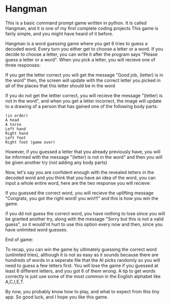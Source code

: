 # Hangman
This is a basic command prompt game written in python. It is called Hangman, and it is one of my first complete coding projects
This game is fairly simple, and you might have heard of it before.


Hangman is a word guessing game where you get 6 tries to guess a decoded word. Every turn you either get to choose a letter or a word.
If you decide to choose a letter, you can write it after the program says "Please guess a letter or a word".
When you pick a letter, you will recieve one of three responses:


  If you get the letter correct you will get the message "Good job, (letter) is in the word"
  then, the screen will update with the correct letter you picked in all of the places that this letter 
  should be in the word


  If you do not get the lettter correct, you will recieve the message "(letter) is not in the word",
  and when you get a letter incorrect, the image will update to a drawing of a person that has gained
  one of the following body parts:
  
    (in order)
    A head
    A torso
    Left hand
    Right hand
    Left foot
    Right foot (game over)

  However, if you guessed a letter that you already previously have, you will be informed with the message "(letter) is not in the word"
  and then you will be given another try (not adding any body parts)
  
  
Now, let's say you are confident enough with the revealed letters in the decoded word and you think that you have an idea of the word,
you can input a whole entire word, here are the two response you will recieve:

  If you guessed the correct word, you will recieve the uplifting message "Congrats, you got the right word! you win!!!"
  and this is how you win the game.
  
  if you dd not guess the correct word, you have nothing to lose since you will be granted another try, along with
  the message "Sorry but this is not a valid guess", so it would'nt hurt to use this option every now and then, since you have unlimited
  word guesses.
  
  
End of game:

  To recap, you can win the game by ultimately guessing the correct word (unlimited tries), although it is not as easy 
  as it sounds because there are hundreds of words in a seperate file that the AI picks randomly so you will need to guess
  a few letters first.
  You will lose the game if you guessed at least 6 different letters, and you got 6 of them wrong.
  A tip to get words correctly is just use some of the most common in the English alphabet like A,C,I,E,T.

By now, you probably know how to play, and what to expect from this tiny app. So good luck, and I hope you like this game.




  
  
  
  
  
  
  
  
  
  
  
  
  
  
  
  
  
  
  
  





